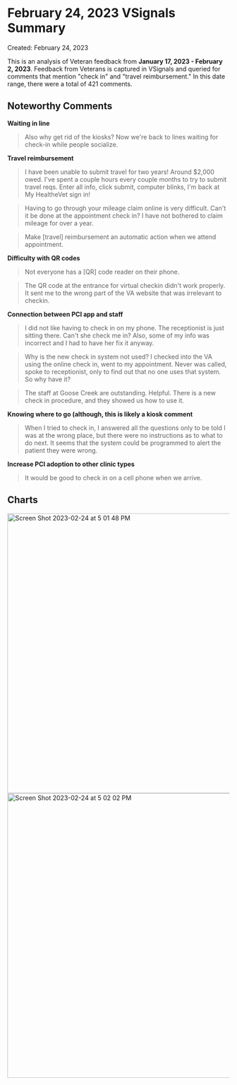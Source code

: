 # February 24, 2023 VSignals Summary

Created: February 24, 2023

This is an analysis of Veteran feedback from **January 17, 2023 - February 2, 2023**. Feedback from Veterans is captured in VSignals and queried for comments that mention "check in" and "travel reimbursement." In this date range, there were a total of 421 comments. 

## Noteworthy Comments

**Waiting in line**

> Also why get rid of the kiosks? Now we're back to lines waiting for check-in while people socialize. 

**Travel reimbursement** 

> I have been unable to submit travel for two years! Around $2,000 owed. I've spent a couple hours every couple months to try to submit travel reqs. Enter all info, click submit, computer blinks, I'm back at My HealtheVet sign in!

>Having to go through your mileage claim online is very difficult. Can't it be done at the appointment check in? I have not bothered to claim mileage for over a year. 

> Make [travel] reimbursement an automatic action when we attend appointment. 

**Difficulty with QR codes**

> Not everyone has a [QR] code reader on their phone. 

> The QR code at the entrance for virtual checkin didn't work properly. It sent me to the wrong part of the VA website that was irrelevant to checkin. 

**Connection between PCI app and staff** 

> I did not like having to check in on my phone. The receptionist is just sitting there. Can't she check me in? Also, some of my info was incorrect and I had to have her fix it anyway. 

> Why is the new check in system not used? I checked into the VA using the online check in, went to my appointment. Never was called, spoke to receptionist, only to find out that no one uses that system. So why have it? 

> The staff at Goose Creek are outstanding. Helpful. There is a new check in procedure, and they showed us how to use it. 

**Knowing where to go (although, this is likely a kiosk comment**

> When I tried to check in, I answered all the questions only to be told I was at the wrong place, but there were no instructions as to what to do next. It seems that the system could be programmed to alert the patient they were wrong. 

**Increase PCI adoption to other clinic types**

> It would be good to check in on a cell phone when we arrive. 

## Charts

<img width="633" alt="Screen Shot 2023-02-24 at 5 01 48 PM" src="https://user-images.githubusercontent.com/101129355/221301733-8637a336-8817-4c25-aab8-11cfff991c5e.png">

<img width="644" alt="Screen Shot 2023-02-24 at 5 02 02 PM" src="https://user-images.githubusercontent.com/101129355/221301748-1b1e06ed-760a-492a-b642-e4d9cf4029b1.png">




